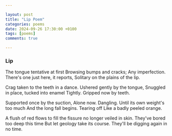 ```yaml
---

layout: post
title: "Lip Poem"
categories: poems
date: 2024-09-26 17:30:00 +0100
tags: [poems]
comments: true

---
```


### Lip

The tongue tentative at first
Browsing bumps and cracks;
Any imperfection.
There's one just here, it reports,
Solitary on the plains of the lip.

Crag taken to the teeth in a dance.
Ushered gently by the tongue,
Snuggled in place, tucked into enamel
Tightly.
Gripped now by teeth.

Supported once by the suction,
Alone now. Dangling.
Until its own weight's too much
And the long fall begins. Tearing off
Like a badly peeled orange.

A flush of red flows to fill the
fissure no longer veiled in skin.
They've bored too deep this time
But let geology take its course.
They'll be digging again in no time.